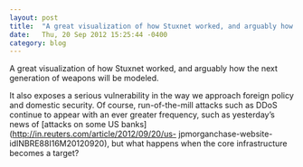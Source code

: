 ```yaml
---
layout: post
title:  "A great visualization of how Stuxnet worked, and arguably how..."
date:   Thu, 20 Sep 2012 15:25:44 -0400
category: blog
---
```





A great visualization of how Stuxnet worked, and arguably how the next
generation of weapons will be modeled.

It also exposes a serious vulnerability in the way we approach foreign policy
and domestic security. Of course, run-of-the-mill attacks such as DDoS
continue to appear with an ever greater frequency, such as yesterday’s news of
[attacks on some US banks](http://in.reuters.com/article/2012/09/20/us-
jpmorganchase-website-idINBRE88I16M20120920), but what happens when the core
infrastructure becomes a target?
